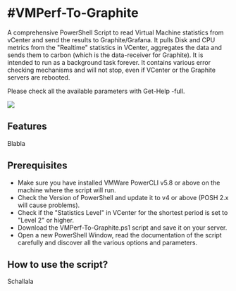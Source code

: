 #VMPerf-To-Graphite
================
A comprehensive PowerShell Script to read Virtual Machine statistics from vCenter and send the results to Graphite/Grafana. It pulls Disk and CPU metrics from the "Realtime" statistics in VCenter, aggregates the data and sends them to carbon (which is the data-receiver for Graphite). It is intended to run as a background task forever. It contains various error checking mechanisms and will not stop, even if VCenter or the Graphite servers are rebooted.

Please check all the available parameters with Get-Help -full.

![](http://rettl.org/scripts/grafana1-full.png)

## Features
Blabla
## Prerequisites
- Make sure you have installed VMWare PowerCLI v5.8 or above on the machine where the script will run.
- Check the Version of PowerShell and update it to v4 or above (POSH 2.x will cause problems).
- Check if the "Statistics Level" in VCenter for the shortest period is set to "Level 2" or higher.
- Download the VMPerf-To-Graphite.ps1 script and save it on your server.
- Open a new PowerShell Window, read the documentation of the script carefully and discover all the various options and parameters.

## How to use the script?
Schallala

